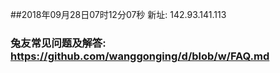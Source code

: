 ##2018年09月28日07时12分07秒 新址: 142.93.141.113
### 兔友常见问题及解答: https://github.com/wanggonging/d/blob/w/FAQ.md
